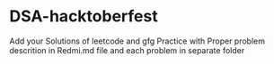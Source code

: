 # DSA-hacktoberfest
Add your Solutions of leetcode and gfg Practice with Proper problem descrition in Redmi.md file and each problem in separate folder
